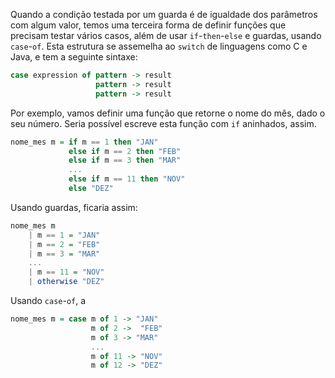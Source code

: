 Quando a condição testada por um guarda é de igualdade dos parâmetros com algum valor, temos uma terceira forma de definir funções que precisam testar vários casos, além de usar `if`-`then`-`else` e guardas, usando `case`-`of`.
Esta estrutura se assemelha ao `switch` de linguagens como C e Java, e tem a seguinte sintaxe:

```hs
case expression of pattern -> result  
                   pattern -> result  
                   pattern -> result  
```

Por exemplo, vamos definir uma função que retorne o nome do mês, dado o seu número.
Seria possível escreve esta função com `if` aninhados, assim.

```hs
nome_mes m = if m == 1 then "JAN"
             else if m == 2 then "FEB"
             else if m == 3 then "MAR"
             ...
             else if m == 11 then "NOV"
             else "DEZ"
```

Usando guardas, ficaria assim:

```hs
nome_mes m
    | m == 1 = "JAN"
    | m == 2 = "FEB"
    | m == 3 = "MAR"
    ...
    | m == 11 = "NOV"
    | otherwise "DEZ"
```

Usando `case`-`of`, a

```hs
nome_mes m = case m of 1 -> "JAN"
                  m of 2 ->  "FEB"
                  m of 3 -> "MAR"
                  ...
                  m of 11 -> "NOV"
                  m of 12 -> "DEZ"
```